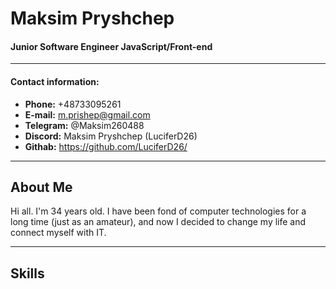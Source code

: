 # Maksim Pryshchep
#### Junior Software Engineer JavaScript/Front-end
***
#### Contact information:

* **Phone:** +48733095261  
* **E-mail:** m.prishep@gmail.com  
* **Telegram:** @Maksim260488
* **Discord:** Maksim Pryshchep (LuciferD26)
* **Githab:** https://github.com/LuciferD26/
***
## About Me
Hi all. I'm 34 years old. I have been fond of computer technologies for a long time (just as an amateur), and now I decided to change my life and connect myself with IT.
***
## Skills